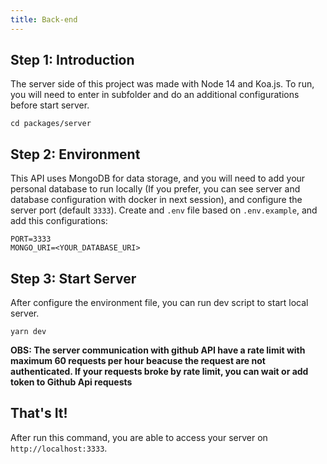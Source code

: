```yaml
---
title: Back-end
---
```


## Step 1: Introduction

The server side of this project was made with Node 14 and Koa.js. To run, you will need to enter in subfolder and do an additional configurations before start server.

```shell
cd packages/server
```

## Step 2: Environment

This API uses MongoDB for data storage, and you will need to add your personal database to run locally (If you prefer, you can see server and database configuration with docker in next session), and configure the server port (default `3333`). Create and `.env` file based on `.env.example`, and add this configurations:

```
PORT=3333
MONGO_URI=<YOUR_DATABASE_URI>
```

## Step 3: Start Server

After configure the environment file, you can run dev script to start local server.

```shell
yarn dev
```

**OBS: The server communication with github API have a rate limit with maximum 60 requests per hour beacuse the request are not authenticated. If your requests broke by rate limit, you can wait or add token to Github Api requests**

## That's It!

After run this command, you are able to access your server on `http://localhost:3333`.

